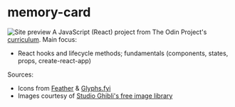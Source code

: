 # memory-card
![Site preview](./site-preview.png)
A JavaScript (React) project from The Odin Project's [curriculum](https://www.theodinproject.com/lessons/node-path-javascript-memory-card). Main focus:
* React hooks and lifecycle methods; fundamentals (components, states, props, create-react-app)

Sources:
* Icons from [Feather](https://feathericons.com/) & [Glyphs.fyi](https://glyphs.fyi/)
* Images courtesy of [Studio Ghibli's free image library](https://www.ghibli.jp/info/013409/)